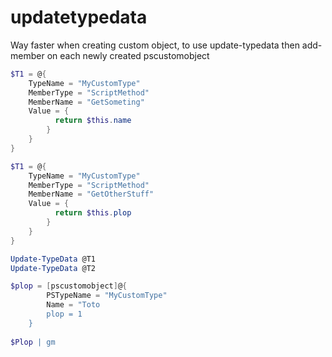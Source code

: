# updatetypedata
Way faster when creating custom object, to use update-typedata then add-member on each newly created pscustomobject

```powershell
$T1 = @{
    TypeName = "MyCustomType"
    MemberType = "ScriptMethod"
    MemberName = "GetSometing"
    Value = {
          return $this.name
        }
    }
}

$T1 = @{
    TypeName = "MyCustomType"
    MemberType = "ScriptMethod"
    MemberName = "GetOtherStuff"
    Value = {
          return $this.plop
        }
    }
}

Update-TypeData @T1
Update-TypeData @T2

$plop = [pscustomobject]@{
        PSTypeName = "MyCustomType"
        Name = "Toto
        plop = 1
    }
    
$Plop | gm
```
